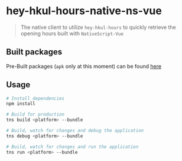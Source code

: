 # hey-hkul-hours-native-ns-vue

> The native client to utilize `hey-hkul-hours` to quickly retrieve the opening hours built with `NativeScript-Vue`

## Built packages
Pre-Built packages (`apk` only at this moment) can be found [here](https://github.com/htbkoo/hey-hkul-hours-native-ns-vue/tree/master/built_packages)

## Usage

``` bash
# Install dependencies
npm install

# Build for production
tns build <platform> --bundle

# Build, watch for changes and debug the application
tns debug <platform> --bundle

# Build, watch for changes and run the application
tns run <platform> --bundle
```
